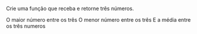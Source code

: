 Crie uma função que receba e retorne três números.

O maior número entre os três
O menor número entre os três
E a média entre os três numeros
